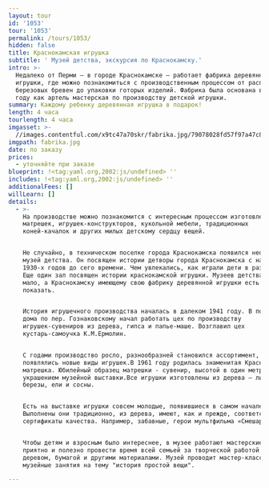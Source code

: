 ```yaml
---
layout: tour
id: '1053'
tour: '1053'
permalink: /tours/1053/
hidden: false
title: Краснокамская игрушка
subtitle: ' Музей детства, экскурсия по Краснокамску.'
intro: >-
  Недалеко от Перми – в городе Краснокамске – работает фабрика деревянной
  игрушки, где можно познакомиться с производственным процессом от распила
  березовых бревен до упаковки готорых изделий. Фабрика была основана в 1941
  году как артель мастерская по производству детской игрушки.
summary: Каждому ребенку деревянная игрушка в подарок!
length: 4 часа
tourlength: 4 часа
imgasset: >-
  //images.contentful.com/x9tc47a70skr/fabrika.jpg/79078028fd57f97a47c88b717b7ae696/fabrika.jpg
imgpath: fabrika.jpg
date: по заказу
prices:
  - уточняйте при заказе
blueprint: !<tag:yaml.org,2002:js/undefined> ''
includes: !<tag:yaml.org,2002:js/undefined> ''
additionalFees: []
willLearn: []
details:
  - >-
    На производстве можно познакомится с интересным процессом изготовления
    матрешек, игрушек-конструкторов, кукольной мебели, традиционных
    коней-качалок и других милых детскому сердцу вещей.


    Не случайно, в техническом поселке города Краснокамска появился необычный
    музей детства. Он посвящен истории детворы города Краснокамска с начала
    1930-х годов до сего времени. Чем увлекались, как играли дети в разные годы?
    Еще один зал посвящен истории краснокамской игрушки. Музеев детства в стране
    мало, а Краснокамску имеющему свою фабрику деревянной игрушки есть что
    показать.


    История игрушечного производства началась в далеком 1941 году. В подвале
    дома по пер. Гознаковскому начал работать цех по производству
    игрушек-сувениров из дерева, гипса и папье-маше. Возглавил цех
    кустарь-самоучка К.М.Ермолин.


    С годами производство росло, разнообразней становился ассортимент,
    появлялись новые виды игрушек.В 1961 году родилась знаменитая Краснокамская
    матрешка. Юбилейный образец матрешки - сувенир, высотой в один метр, стал
    украшением музейной выставки.Все игрушки изготовлены из дерева – липы,
    березы, ели и сосны.


    Есть на выставке игрушки совсем молодые, появившиеся в самом начале 21 века.
    Выполнены они традиционно, из дерева, имеют, как и прежде, соответствующие
    сертификаты качества. Например, забавные, герои мультфильма «Смешарики».


    Чтобы детям и взросным было интереснее, в музее работают мастерские, где
    приятно и полезно провести время всей семьей за творческой работой с
    деревом, бумагой и другими материалами. Музей проводит мастер-классы и
    музейные занятия на тему "история простой вещи".

---
```

